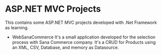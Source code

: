 # ASP.NET MVC Projects
This contains some ASP.NET MVC projects developed with .Net Framework as learning.

- WebSanaCommerce
It's a small application developed for the selection process with Sana Commerce company. It's a CRUD for Products using an XML, CSV, Database, and memory as Datasource.

